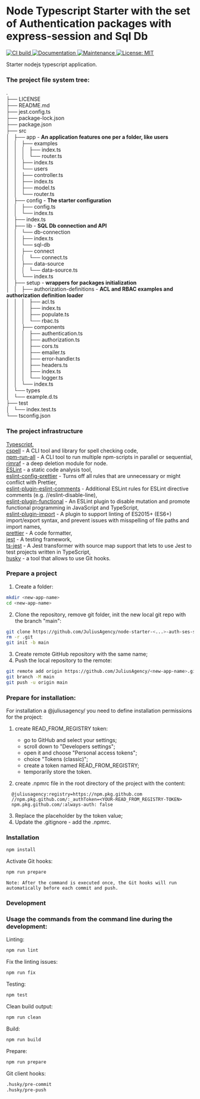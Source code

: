 # Node Typescript Starter with the set of Authentication packages with express-session and Sql Db

<p>
  <a href="https://github.com/JuliusAgency/node-starter-with-auth-ses-sql/actions/workflows/ci-build.yaml" target="_blank">
    <img alt="CI build" src="https://github.com/JuliusAgency/node-starter-with-auth-ses-sql/actions/workflows/ci-build.yaml/badge.svg?branch=main" />
  </a>
  <a href="https://github.com/JuliusAgency/node-starter-with-auth-ses-sql#readme" target="_blank">
    <img alt="Documentation" src="https://img.shields.io/badge/documentation-yes-brightgreen.svg" />
  </a>
  <a href="https://github.com/JuliusAgency/node-starter-with-auth-ses-sql/graphs/commit-activity" target="_blank">
    <img alt="Maintenance" src="https://img.shields.io/badge/Maintained%3F-yes-green.svg" />
  </a>
  <a href="https://github.com/JuliusAgency/node-starter-with-auth-ses-sql/blob/master/LICENSE" target="_blank">
    <img alt="License: MIT" src="https://img.shields.io/badge/License-MIT-yellow.svg" />
  </a>
</p>

Starter nodejs typescript application.

### The project file system tree:

.  
├── LICENSE  
├── README.md  
├── jest.config.ts  
├── package-lock.json  
├── package.json  
├── src  
│   ├── app - **An application features one per a folder, like users**  
│   │   ├── examples  
│   │   │   ├── index.ts  
│   │   │   └── router.ts  
│   │   ├── index.ts  
│   │   └── users  
│   │   ├── controller.ts  
│   │   ├── index.ts  
│   │   ├── model.ts  
│   │   └── router.ts  
│   ├── config - **The starter configuration**  
│   │   ├── config.ts  
│   │   └── index.ts  
│   ├── index.ts  
│   ├── lib - **SQL Db connection and API**  
│   │   └── db-connection  
│   │   ├── index.ts  
│   │   └── sql-db  
│   │   ├── connect  
│   │   │   └── connect.ts  
│   │   ├── data-source  
│   │   │   └── data-source.ts  
│   │   └── index.ts  
│   ├── setup - **wrappers for packages initialization**  
│   │   ├── authorization-definitions - **ACL and RBAC examples and authorization definition loader**  
│   │   │   ├── acl.ts  
│   │   │   ├── index.ts  
│   │   │   ├── populate.ts  
│   │   │   └── rbac.ts  
│   │   ├── components  
│   │   │   ├── authentication.ts  
│   │   │   ├── authorization.ts  
│   │   │   ├── cors.ts  
│   │   │   ├── emailer.ts  
│   │   │   ├── error-handler.ts  
│   │   │   ├── headers.ts  
│   │   │   ├── index.ts  
│   │   │   └── logger.ts  
│   │   └── index.ts  
│   └── types  
│   └── example.d.ts  
├── test  
│   └── index.test.ts  
└── tsconfig.json

### The project infrastructure

[Typescript](http://www.typescriptlang.org/),  
[cspell](https://www.npmjs.com/package/cspell) - A CLI tool and library for spell checking code,  
[npm-run-all](https://www.npmjs.com/package/npm-run-all) - A CLI tool to run multiple npm-scripts in parallel or sequential,  
[rimraf](https://www.npmjs.com/package/rimraf) - a deep deletion module for node.  
[ESLint](https://www.npmjs.com/package/eslint) - a static code analysis tool,  
[eslint-config-prettier](https://www.npmjs.com/package/eslint-config-prettier) - Turns off all rules that are unnecessary or might conflict with Prettier,  
[eslint-plugin-eslint-comments](https://www.npmjs.com/package/eslint-plugin-eslint-comments) - Additional ESLint rules for ESLint directive comments (e.g. //eslint-disable-line),  
[eslint-plugin-functional](https://www.npmjs.com/package/eslint-plugin-functional) - An ESLint plugin to disable mutation and promote functional programming in JavaScript and TypeScript,  
[eslint-plugin-import](https://www.npmjs.com/package/eslint-plugin-import) - A plugin to support linting of ES2015+ (ES6+) import/export syntax, and prevent issues with misspelling of file paths and import names,  
[prettier](https://www.npmjs.com/package/prettier) - A code formatter,  
[jest](https://www.npmjs.com/package/jest) - A testing framework,  
[ts-jest](https://www.npmjs.com/package/ts-jest) - A Jest transformer with source map support that lets to use Jest to test projects written in TypeScript,  
[husky](https://www.npmjs.com/package/husky) - a tool that allows to use Git hooks.

### Prepare a project

1. Create a folder:

```bash
mkdir <new-app-name>
cd <new-app-name>
```

2. Clone the repository, remove git folder, init the new local git repo with the branch "main":

```bash
git clone https://github.com/JuliusAgency/node-starter-<...>-auth-ses-sql.git .
rm -r .git
git init -b main
```

3. Create remote GitHub repository with the same name;
4. Push the local repository to the remote:

```bash
git remote add origin https://github.com/JuliusAgency/<new-app-name>.git
git branch -M main
git push -u origin main
```

### Prepare for installation:

For installation a @juliusagency/<package-name> you need to define installation permissions for the project:

1. create READ_FROM_REGISTRY token:

   - go to GitHub and select your settings;
   - scroll down to "Developers settings";
   - open it and choose "Personal access tokens";
   - choice "Tokens (classic)";
   - create a token named READ_FROM_REGISTRY;
   - temporarily store the token.

2. create .npmrc file in the root directory of the project with the content:

```
  @juliusagency:registry=https://npm.pkg.github.com
  //npm.pkg.github.com/:_authToken=<YOUR-READ_FROM_REGISTRY-TOKEN>
  npm.pkg.github.com/:always-auth: false
```

3. Replace the placeholder by the token value;
4. Update the .gitignore - add the .npmrc.

### Installation

```bash
npm install
```

Activate Git hooks:

```bash
npm run prepare
```

    Note: After the command is executed once, the Git hooks will run automatically before each commit and push.

### Development

### Usage the commands from the command line during the development:

Linting:

```bash
npm run lint
```

Fix the linting issues:

```bash
npm run fix
```

Testing:

```bash
npm test
```

Clean build output:

```bash
npm run clean
```

Build:

```bash
npm run build
```

Prepare:

```bash
npm run prepare
```

Git client hooks:

```bash
.husky/pre-commit
.husky/pre-push
```
